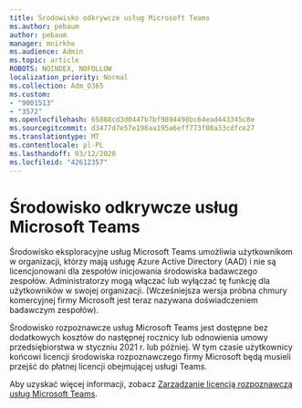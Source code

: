 ```yaml
---
title: Środowisko odkrywcze usług Microsoft Teams
ms.author: pebaum
author: pebaum
manager: mnirkhe
ms.audience: Admin
ms.topic: article
ROBOTS: NOINDEX, NOFOLLOW
localization_priority: Normal
ms.collection: Adm_O365
ms.custom:
- "9001513"
- "3572"
ms.openlocfilehash: 65888cd3d0447b7bf9894498bc64ead443345c8e
ms.sourcegitcommit: d3477d7e57e196aa195a6eff773f08a33cdfce27
ms.translationtype: MT
ms.contentlocale: pl-PL
ms.lasthandoff: 03/12/2020
ms.locfileid: "42612357"
---
```

# <a name="microsoft-teams-exploratory-experience"></a>Środowisko odkrywcze usług Microsoft Teams

Środowisko eksploracyjne usług Microsoft Teams umożliwia użytkownikom w organizacji, którzy mają usługę Azure Active Directory (AAD) i nie są licencjonowani dla zespołów inicjowania środowiska badawczego zespołów. Administratorzy mogą włączać lub wyłączać tę funkcję dla użytkowników w swojej organizacji. (Wcześniejsza wersja próbna chmury komercyjnej firmy Microsoft jest teraz nazywana doświadczeniem badawczym zespołów).

Środowisko rozpoznawcze usług Microsoft Teams jest dostępne bez dodatkowych kosztów do następnej rocznicy lub odnowienia umowy przedsiębiorstwa w styczniu 2021 r. lub później. W tym czasie użytkownicy końcowi licencji środowiska rozpoznawczego firmy Microsoft będą musieli przejść do płatnej licencji obejmującej usługi Teams.

Aby uzyskać więcej informacji, zobacz [Zarządzanie licencją rozpoznawczą usług Microsoft Teams](https://docs.microsoft.com/microsoftteams/teams-exploratory/).
